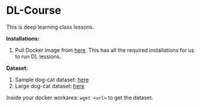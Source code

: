 # DL-Course
This is deep learning class lessons. 

**Installations:**
1. Pull Docker image from [here](). This has all the required installations for us to run DL lessions. 

**Dataset:**
1. Sample dog-cat dataset: [here](https://www.dropbox.com/s/df6vzzdc96cce6p/sample-dog-cat.tar) 
2. Large dog-cat dataset: [here](http://files.fast.ai/data/dogscats.zip)

Inside your docker workarea: `wget <url>` to get the dataset.  
